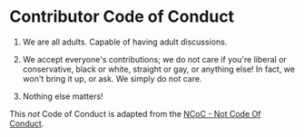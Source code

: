 # Contributor Code of Conduct

1. We are all adults. Capable of having adult discussions.

2. We accept everyone's contributions; we do not care if you're liberal or conservative, black or white, straight or gay, or anything else! In fact, we won't bring it up, or ask. We simply do not care.

3. Nothing else matters!

This *not* Code of Conduct is adapted from the [NCoC - Not Code Of Conduct](http://nocodeofconduct.com/).
